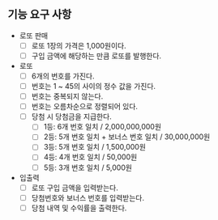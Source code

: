## 기능 요구 사항

- 로또 판매
  - [ ] 로또 1장의 가격은 1,000원이다.
  - [ ] 구입 금액에 해당하는 만큼 로또를 발행한다.

- 로또
  - [ ] 6개의 번호를 가진다.
  - [ ] 번호는 1 ~ 45의 사이의 정수 값을 가진다. 
  - [ ] 번호는 중복되지 않는다.
  - [ ] 번호는 오름차순으로 정렬되어 있다.
  - [ ] 당첨 시 당첨금을 지급한다.
    - [ ] 1등: 6개 번호 일치 / 2,000,000,000원
    - [ ] 2등: 5개 번호 일치 + 보너스 번호 일치 / 30,000,000원
    - [ ] 3등: 5개 번호 일치 / 1,500,000원
    - [ ] 4등: 4개 번호 일치 / 50,000원
    - [ ] 5등: 3개 번호 일치 / 5,000원

- 입출력
  - [ ] 로또 구입 금액을 입력받는다.
  - [ ] 당첨번호와 보너스 번호를 입력받는다.
  - [ ] 당첨 내역 및 수익률을 출력한다.